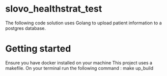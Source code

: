 # slovo_healthstrat_test

The following code solution uses Golang to upload patient information to a postgres database.

# Getting started
Ensure you have docker installed on your machine
This project uses a makefile.
On your terminal run the following command : make up_build
